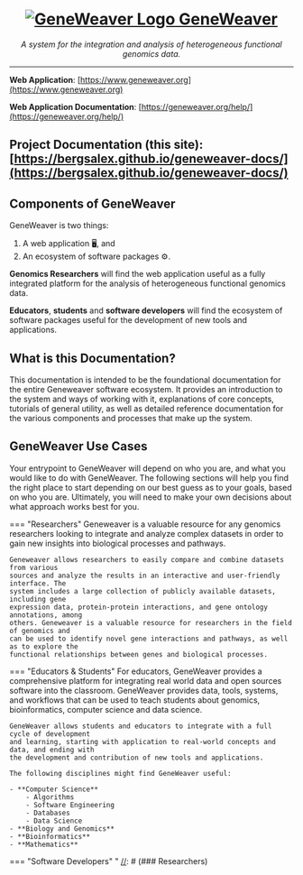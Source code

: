 <a href="https://www.geneweaver.org">
    <h1 align="center">
        <img src="https://geneweaver.org/static/images/GW2-logo.png" alt="GeneWeaver Logo" style="vertical-align: top">
        GeneWeaver
    </h1>
</a>
<p align="center">
    <em>A system for the integration and analysis of heterogeneous functional genomics data.</em>
</p>

---
**Web Application**: 
[https://www.geneweaver.org](https://www.geneweaver.org)

**Web Application Documentation**: 
[https://geneweaver.org/help/](https://geneweaver.org/help/)

**Project Documentation (this site)**: 
[https://bergsalex.github.io/geneweaver-docs/](https://bergsalex.github.io/geneweaver-docs/)
---


## Components of GeneWeaver
GeneWeaver is two things: 

1. A web application 🖥️, and 
2. An ecosystem of software packages ⚙️.

**Genomics Researchers** will find the web application useful as a fully integrated 
platform for the analysis of heterogeneous functional genomics data.

**Educators**, **students** and **software developers** will find the ecosystem of 
software packages useful for the development of new tools and applications.

## What is this Documentation?
This documentation is intended to be the foundational documentation for the entire
Geneweaver software ecosystem. It provides an introduction to the system and ways of
working with it, explanations of core concepts, tutorials of general utility,
as well as detailed reference documentation for the various components and processes
that make up the system.

## GeneWeaver Use Cases
Your entrypoint to GeneWeaver will depend on who you are, and what you would like to
do with GeneWeaver. The following sections will help you find the right place to start
depending on our best guess as to your goals, based on who you are. Ultimately, you
will need to make your own decisions about what approach works best for you.

=== "Researchers"
    Geneweaver is a valuable resource for any genomics researchers looking to integrate and 
    analyze complex datasets in order to gain new insights into biological processes and 
    pathways.

    Geneweaver allows researchers to easily compare and combine datasets from various 
    sources and analyze the results in an interactive and user-friendly interface. The 
    system includes a large collection of publicly available datasets, including gene 
    expression data, protein-protein interactions, and gene ontology annotations, among 
    others. Geneweaver is a valuable resource for researchers in the field of genomics and 
    can be used to identify novel gene interactions and pathways, as well as to explore the 
    functional relationships between genes and biological processes.
=== "Educators & Students"
    For educators, GeneWeaver provides a comprehensive platform for integrating real world 
    data and open sources software into the classroom. GeneWeaver provides data, tools, 
    systems, and workflows that can be used to teach students about genomics, 
    bioinformatics, computer science and data science. 

    GeneWeaver allows students and educators to integrate with a full cycle of development 
    and learning, starting with application to real-world concepts and data, and ending with
    the development and contribution of new tools and applications.

    The following disciplines might find GeneWeaver useful:

    - **Computer Science**
        - Algorithms
        - Software Engineering
        - Databases
        - Data Science
    - **Biology and Genomics**
    - **Bioinformatics**
    - **Mathematics**
=== "Software Developers"
    "
[//]: # (### Researchers)

[//]: # (Geneweaver is a valuable resource for any genomics researchers looking to integrate and )

[//]: # (analyze complex datasets in order to gain new insights into biological processes and )

[//]: # (pathways.)

[//]: # ()
[//]: # (Geneweaver allows researchers to easily compare and combine datasets from various )

[//]: # (sources and analyze the results in an interactive and user-friendly interface. The )

[//]: # (system includes a large collection of publicly available datasets, including gene )

[//]: # (expression data, protein-protein interactions, and gene ontology annotations, among )

[//]: # (others. Geneweaver is a valuable resource for researchers in the field of genomics and )

[//]: # (can be used to identify novel gene interactions and pathways, as well as to explore the )

[//]: # (functional relationships between genes and biological processes.)

[//]: # ()
[//]: # (### Educators & Students)

[//]: # (For educators, GeneWeaver provides a comprehensive platform for integrating real world )

[//]: # (data and open sources software into the classroom. GeneWeaver provides data, tools, )

[//]: # (systems, and workflows that can be used to teach students about genomics, )

[//]: # (bioinformatics, computer science and data science. )

[//]: # ()
[//]: # (GeneWeaver allows students and educators to integrate with a full cycle of development )

[//]: # (and learning, starting with application to real-world concepts and data, and ending with)

[//]: # (the development and contribution of new tools and applications.)

[//]: # ()
[//]: # (The following disciplines might find GeneWeaver useful:)

[//]: # ()
[//]: # (- **Computer Science**)

[//]: # (    - Algorithms)

[//]: # (    - Software Engineering)

[//]: # (    - Databases)

[//]: # (    - Data Science)

[//]: # (- **Biology and Genomics**)

[//]: # (- **Bioinformatics**)

[//]: # (- **Mathematics**)
